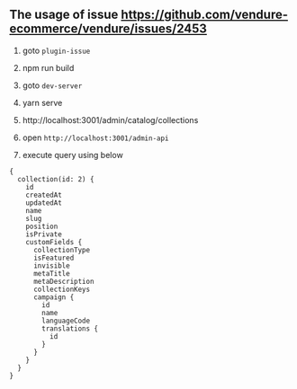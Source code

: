 ## The usage of issue https://github.com/vendure-ecommerce/vendure/issues/2453

1. goto `plugin-issue`
2. npm run build
3. goto `dev-server`
4. yarn serve
5. http://localhost:3001/admin/catalog/collections

6. open `http://localhost:3001/admin-api`
7. execute query using below

```gql
{
  collection(id: 2) {
    id
    createdAt
    updatedAt
    name
    slug
    position
    isPrivate
    customFields {
      collectionType
      isFeatured
      invisible
      metaTitle
      metaDescription
      collectionKeys
      campaign {
        id
        name
        languageCode
        translations {
          id
        }
      }
    }
  }
}
```
